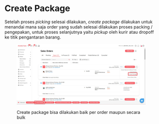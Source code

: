 # Create Package

Setelah proses _picking_ selesai dilakukan, _create package_ dilakukan untuk menandai mana saja order yang sudah selesai dilakukan proses packing / pengepakan, untuk proses selanjutnya yaitu _pickup_ oleh kurir atau dropoff ke titik pengantaran barang.

<figure><img src="../../.gitbook/assets/Screenshot 2024-01-08 103710.jpg" alt=""><figcaption><p>Create package bisa dilakukan baik per order maupun secara bulk</p></figcaption></figure>
